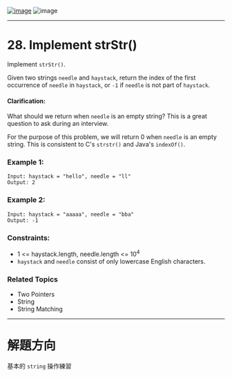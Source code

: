[![image](https://img.shields.io/badge/Leetcode-Link-blue?logo=leetcode)](https://leetcode.com/problems/implement-strstr/)
![image](https://img.shields.io/badge/Difficulty-Easy-green)

---

# 28. Implement strStr()

Implement `strStr()`.

Given two strings `needle` and `haystack`, return the index of the first occurrence of `needle` in `haystack`, or `-1` if `needle` is not part of `haystack`.

#### Clarification:

What should we return when `needle` is an empty string? This is a great question to ask during an interview.

For the purpose of this problem, we will return 0 when `needle` is an empty string. This is consistent to C's `strstr()` and Java's `indexOf()`.

### Example 1:

```
Input: haystack = "hello", needle = "ll"
Output: 2
```

### Example 2:

```
Input: haystack = "aaaaa", needle = "bba"
Output: -1
```

### Constraints:

- 1 <= haystack.length, needle.length <= $10^4$
- `haystack` and `needle` consist of only lowercase English characters.

### Related Topics

- Two Pointers
- String
- String Matching
  
---

# 解題方向

基本的 `string` 操作練習